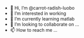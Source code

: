 - 👋 Hi, I’m @carrot-radish-luobo
- 👀 I’m interested in working
- 🌱 I’m currently learning matlab
- 💞️ I’m looking to collaborate on ...
- 📫 How to reach me ...

<!---
carrot-radish-luobo/carrot-radish-luobo is a ✨ special ✨ repository because its `README.md` (this file) appears on your GitHub profile.
You can click the Preview link to take a look at your changes.
--->
